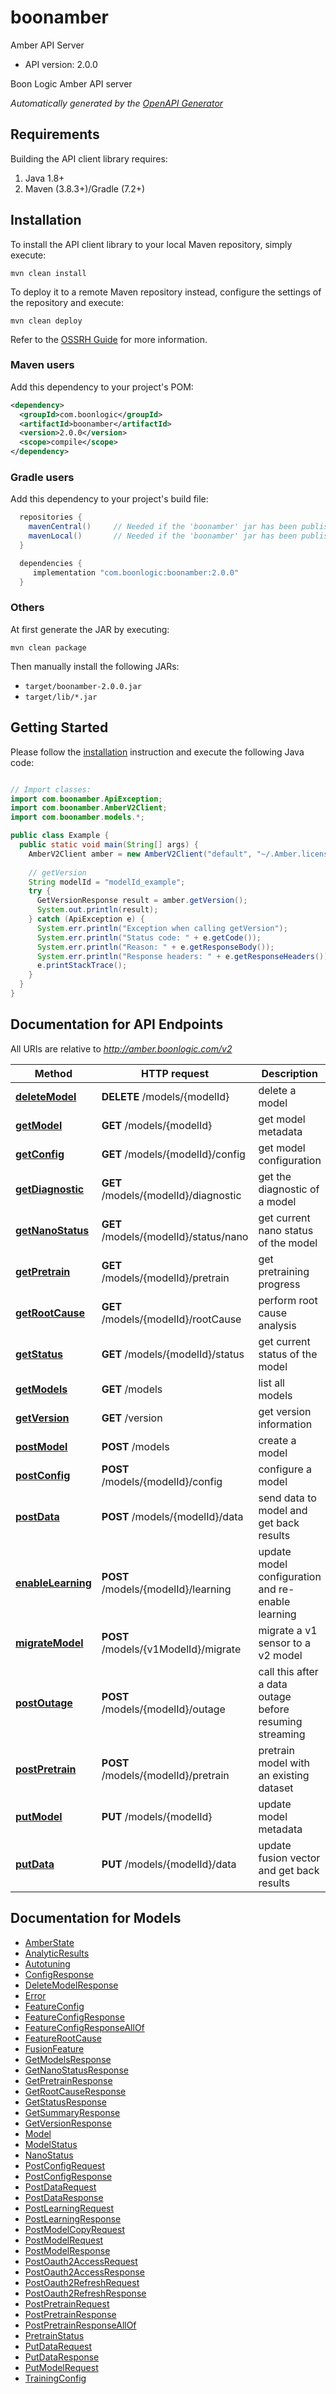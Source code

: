 # boonamber

Amber API Server
- API version: 2.0.0

Boon Logic Amber API server


*Automatically generated by the [OpenAPI Generator](https://openapi-generator.tech)*


## Requirements

Building the API client library requires:
1. Java 1.8+
2. Maven (3.8.3+)/Gradle (7.2+)

## Installation

To install the API client library to your local Maven repository, simply execute:

```shell
mvn clean install
```

To deploy it to a remote Maven repository instead, configure the settings of the repository and execute:

```shell
mvn clean deploy
```

Refer to the [OSSRH Guide](http://central.sonatype.org/pages/ossrh-guide.html) for more information.

### Maven users

Add this dependency to your project's POM:

```xml
<dependency>
  <groupId>com.boonlogic</groupId>
  <artifactId>boonamber</artifactId>
  <version>2.0.0</version>
  <scope>compile</scope>
</dependency>
```

### Gradle users

Add this dependency to your project's build file:

```groovy
  repositories {
    mavenCentral()     // Needed if the 'boonamber' jar has been published to maven central.
    mavenLocal()       // Needed if the 'boonamber' jar has been published to the local maven repo.
  }

  dependencies {
     implementation "com.boonlogic:boonamber:2.0.0"
  }
```

### Others

At first generate the JAR by executing:

```shell
mvn clean package
```

Then manually install the following JARs:

* `target/boonamber-2.0.0.jar`
* `target/lib/*.jar`

## Getting Started

Please follow the [installation](#installation) instruction and execute the following Java code:

```java

// Import classes:
import com.boonamber.ApiException;
import com.boonamber.AmberV2Client;
import com.boonamber.models.*;

public class Example {
  public static void main(String[] args) {
    AmberV2Client amber = new AmberV2Client("default", "~/.Amber.license");
    
    // getVersion
    String modelId = "modelId_example"; 
    try {
      GetVersionResponse result = amber.getVersion();
      System.out.println(result);
    } catch (ApiException e) {
      System.err.println("Exception when calling getVersion");
      System.err.println("Status code: " + e.getCode());
      System.err.println("Reason: " + e.getResponseBody());
      System.err.println("Response headers: " + e.getResponseHeaders());
      e.printStackTrace();
    }
  }
}

```

## Documentation for API Endpoints

All URIs are relative to *http://amber.boonlogic.com/v2*

Method | HTTP request | Description
------------- | ------------- | -------------
[**deleteModel**](docs/DefaultApi.md#deleteModel) | **DELETE** /models/{modelId} | delete a model
[**getModel**](docs/DefaultApi.md#getModel) | **GET** /models/{modelId} | get model metadata
[**getConfig**](docs/DefaultApi.md#getModelConfig) | **GET** /models/{modelId}/config | get model configuration
[**getDiagnostic**](docs/DefaultApi.md#getModelDiagnostic) | **GET** /models/{modelId}/diagnostic | get the diagnostic of a model
[**getNanoStatus**](docs/DefaultApi.md#getModelNanoStatus) | **GET** /models/{modelId}/status/nano | get current nano status of the model
[**getPretrain**](docs/DefaultApi.md#getModelPretrain) | **GET** /models/{modelId}/pretrain | get pretraining progress
[**getRootCause**](docs/DefaultApi.md#getModelRootCause) | **GET** /models/{modelId}/rootCause | perform root cause analysis
[**getStatus**](docs/DefaultApi.md#getModelStatus) | **GET** /models/{modelId}/status | get current status of the model
[**getModels**](docs/DefaultApi.md#getModels) | **GET** /models | list all models
[**getVersion**](docs/DefaultApi.md#getVersion) | **GET** /version | get version information
[**postModel**](docs/DefaultApi.md#postModel) | **POST** /models | create a model
[**postConfig**](docs/DefaultApi.md#postModelConfig) | **POST** /models/{modelId}/config | configure a model
[**postData**](docs/DefaultApi.md#postModelData) | **POST** /models/{modelId}/data | send data to model and get back results
[**enableLearning**](docs/DefaultApi.md#postModelLearning) | **POST** /models/{modelId}/learning | update model configuration and re-enable learning
[**migrateModel**](docs/DefaultApi.md#postModelMigrate) | **POST** /models/{v1ModelId}/migrate | migrate a v1 sensor to a v2 model
[**postOutage**](docs/DefaultApi.md#postModelOutage) | **POST** /models/{modelId}/outage | call this after a data outage before resuming streaming
[**postPretrain**](docs/DefaultApi.md#postModelPretrain) | **POST** /models/{modelId}/pretrain | pretrain model with an existing dataset
[**putModel**](docs/DefaultApi.md#putModel) | **PUT** /models/{modelId} | update model metadata
[**putData**](docs/DefaultApi.md#putModelData) | **PUT** /models/{modelId}/data | update fusion vector and get back results


## Documentation for Models

 - [AmberState](docs/AmberState.md)
 - [AnalyticResults](docs/AnalyticResults.md)
 - [Autotuning](docs/Autotuning.md)
 - [ConfigResponse](docs/ConfigResponse.md)
 - [DeleteModelResponse](docs/DeleteModelResponse.md)
 - [Error](docs/Error.md)
 - [FeatureConfig](docs/FeatureConfig.md)
 - [FeatureConfigResponse](docs/FeatureConfigResponse.md)
 - [FeatureConfigResponseAllOf](docs/FeatureConfigResponseAllOf.md)
 - [FeatureRootCause](docs/FeatureRootCause.md)
 - [FusionFeature](docs/FusionFeature.md)
 - [GetModelsResponse](docs/GetModelsResponse.md)
 - [GetNanoStatusResponse](docs/GetNanoStatusResponse.md)
 - [GetPretrainResponse](docs/GetPretrainResponse.md)
 - [GetRootCauseResponse](docs/GetRootCauseResponse.md)
 - [GetStatusResponse](docs/GetStatusResponse.md)
 - [GetSummaryResponse](docs/GetSummaryResponse.md)
 - [GetVersionResponse](docs/GetVersionResponse.md)
 - [Model](docs/Model.md)
 - [ModelStatus](docs/ModelStatus.md)
 - [NanoStatus](docs/NanoStatus.md)
 - [PostConfigRequest](docs/PostConfigRequest.md)
 - [PostConfigResponse](docs/PostConfigResponse.md)
 - [PostDataRequest](docs/PostDataRequest.md)
 - [PostDataResponse](docs/PostDataResponse.md)
 - [PostLearningRequest](docs/PostLearningRequest.md)
 - [PostLearningResponse](docs/PostLearningResponse.md)
 - [PostModelCopyRequest](docs/PostModelCopyRequest.md)
 - [PostModelRequest](docs/PostModelRequest.md)
 - [PostModelResponse](docs/PostModelResponse.md)
 - [PostOauth2AccessRequest](docs/PostOauth2AccessRequest.md)
 - [PostOauth2AccessResponse](docs/PostOauth2AccessResponse.md)
 - [PostOauth2RefreshRequest](docs/PostOauth2RefreshRequest.md)
 - [PostOauth2RefreshResponse](docs/PostOauth2RefreshResponse.md)
 - [PostPretrainRequest](docs/PostPretrainRequest.md)
 - [PostPretrainResponse](docs/PostPretrainResponse.md)
 - [PostPretrainResponseAllOf](docs/PostPretrainResponseAllOf.md)
 - [PretrainStatus](docs/PretrainStatus.md)
 - [PutDataRequest](docs/PutDataRequest.md)
 - [PutDataResponse](docs/PutDataResponse.md)
 - [PutModelRequest](docs/PutModelRequest.md)
 - [TrainingConfig](docs/TrainingConfig.md)




